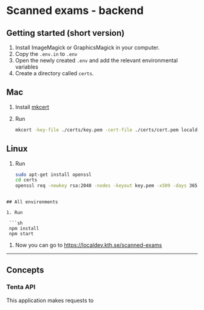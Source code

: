 # Scanned exams - backend

## Getting started (short version)

1. Install ImageMagick or GraphicsMagick in your computer.
1. Copy the `.env.in` to `.env`
1. Open the newly created `.env` and add the relevant environmental variables
1. Create a directory called `certs`.
## Mac
1. Install [mkcert](https://github.com/FiloSottile/mkcert)
1. Run

   ```sh
   mkcert -key-file ./certs/key.pem -cert-file ./certs/cert.pem localdev.kth.se localhost
   ```
## Linux
1. Run

   ```sh
   sudo apt-get install openssl
   cd certs
   openssl req -newkey rsa:2048 -nodes -keyout key.pem -x509 -days 365 -out cert.pem
  ```

## All environments

1. Run

   ```sh
   npm install
   npm start
   ```

1. Now you can go to https://localdev.kth.se/scanned-exams

---

## Concepts

### Tenta API

This application makes requests to

